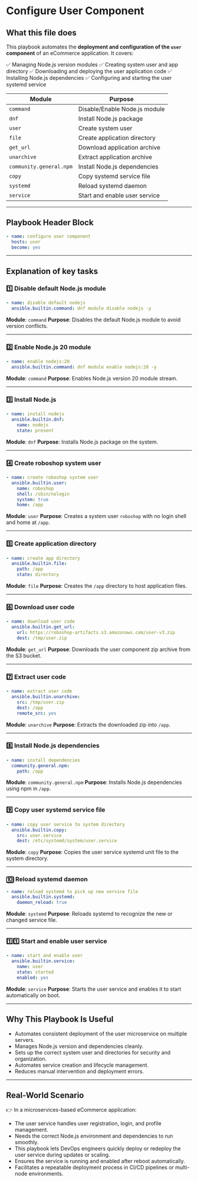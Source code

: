 

#  Configure User Component

## What this file does

This playbook automates the **deployment and configuration of the `user` component** of an eCommerce application.
It covers:

✅ Managing Node.js version modules
✅ Creating system user and app directory
✅ Downloading and deploying the user application code
✅ Installing Node.js dependencies
✅ Configuring and starting the user systemd service

| Module                  | Purpose                       |
| ----------------------- | ----------------------------- |
| `command`               | Disable/Enable Node.js module |
| `dnf`                   | Install Node.js package       |
| `user`                  | Create system user            |
| `file`                  | Create application directory  |
| `get_url`               | Download application archive  |
| `unarchive`             | Extract application archive   |
| `community.general.npm` | Install Node.js dependencies  |
| `copy`                  | Copy systemd service file     |
| `systemd`               | Reload systemd daemon         |
| `service`               | Start and enable user service |

---

## Playbook Header Block

```yaml
- name: configure user component
  hosts: user
  become: yes
```

---

## Explanation of key tasks

### 1️⃣ Disable default Node.js module

```yaml
- name: disable default nodejs
  ansible.builtin.command: dnf module disable nodejs -y
```

**Module**: `command`
**Purpose**: Disables the default Node.js module to avoid version conflicts.

---

### 2️⃣ Enable Node.js 20 module

```yaml
- name: enable nodejs:20
  ansible.builtin.command: dnf module enable nodejs:20 -y
```

**Module**: `command`
**Purpose**: Enables Node.js version 20 module stream.

---

### 3️⃣ Install Node.js

```yaml
- name: install nodejs
  ansible.builtin.dnf:
    name: nodejs
    state: present
```

**Module**: `dnf`
**Purpose**: Installs Node.js package on the system.

---

### 4️⃣ Create roboshop system user

```yaml
- name: create roboshop system user
  ansible.builtin.user:
    name: roboshop
    shell: /sbin/nologin
    system: true
    home: /app
```

**Module**: `user`
**Purpose**: Creates a system user `roboshop` with no login shell and home at `/app`.

---

### 5️⃣ Create application directory

```yaml
- name: create app directory
  ansible.builtin.file:
    path: /app
    state: directory
```

**Module**: `file`
**Purpose**: Creates the `/app` directory to host application files.

---

### 6️⃣ Download user code

```yaml
- name: download user code
  ansible.builtin.get_url:
    url: https://roboshop-artifacts.s3.amazonaws.com/user-v3.zip
    dest: /tmp/user.zip
```

**Module**: `get_url`
**Purpose**: Downloads the user component zip archive from the S3 bucket.

---

### 7️⃣ Extract user code

```yaml
- name: extract user code
  ansible.builtin.unarchive:
    src: /tmp/user.zip
    dest: /app
    remote_src: yes
```

**Module**: `unarchive`
**Purpose**: Extracts the downloaded zip into `/app`.

---

### 8️⃣ Install Node.js dependencies

```yaml
- name: install dependencies
  community.general.npm:
    path: /app
```

**Module**: `community.general.npm`
**Purpose**: Installs Node.js dependencies using npm in `/app`.

---

### 9️⃣ Copy user systemd service file

```yaml
- name: copy user service to system directory
  ansible.builtin.copy:
    src: user.service
    dest: /etc/systemd/system/user.service
```

**Module**: `copy`
**Purpose**: Copies the user service systemd unit file to the system directory.

---

### 🔟 Reload systemd daemon

```yaml
- name: reload systemd to pick up new service file
  ansible.builtin.systemd:
    daemon_reload: true
```

**Module**: `systemd`
**Purpose**: Reloads systemd to recognize the new or changed service file.

---

### 1️⃣1️⃣ Start and enable user service

```yaml
- name: start and enable user
  ansible.builtin.service:
    name: user
    state: started
    enabled: yes
```

**Module**: `service`
**Purpose**: Starts the user service and enables it to start automatically on boot.

---

## Why This Playbook Is Useful

* Automates consistent deployment of the user microservice on multiple servers.
* Manages Node.js version and dependencies cleanly.
* Sets up the correct system user and directories for security and organization.
* Automates service creation and lifecycle management.
* Reduces manual intervention and deployment errors.

---

## Real-World Scenario

👉 In a microservices-based eCommerce application:

* The user service handles user registration, login, and profile management.
* Needs the correct Node.js environment and dependencies to run smoothly.
* This playbook lets DevOps engineers quickly deploy or redeploy the user service during updates or scaling.
* Ensures the service is running and enabled after reboot automatically.
* Facilitates a repeatable deployment process in CI/CD pipelines or multi-node environments.

